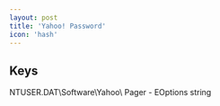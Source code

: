 ```yaml
---
layout: post
title: 'Yahoo! Password'
icon: 'hash'
---
```


## Keys

NTUSER.DAT\Software\Yahoo\ Pager - EOptions string

